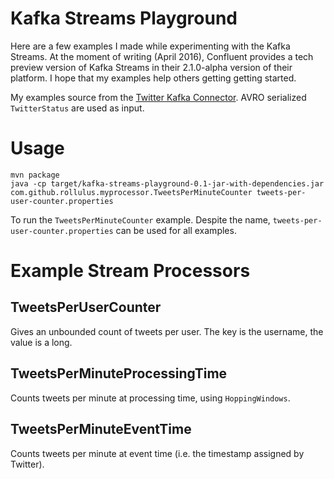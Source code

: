 Kafka Streams Playground
========================

Here are a few examples I made while experimenting with the Kafka Streams.
At the moment of writing (April 2016), Confluent provides a tech preview version of Kafka Streams in their 2.1.0-alpha version of their platform.
I hope that my examples help others getting getting started.

My examples source from the [Twitter Kafka Connector](https://github.com/Eneco/kafka-connect-twitter).
AVRO serialized `TwitterStatus` are used as input.

Usage
=====

    mvn package
    java -cp target/kafka-streams-playground-0.1-jar-with-dependencies.jar com.github.rollulus.myprocessor.TweetsPerMinuteCounter tweets-per-user-counter.properties

To run the `TweetsPerMinuteCounter` example. Despite the name, `tweets-per-user-counter.properties` can be used for all examples. 

Example Stream Processors
=========================

TweetsPerUserCounter
--------------------

Gives an unbounded count of tweets per user.
The key is the username, the value is a long.

TweetsPerMinuteProcessingTime
-----------------------------

Counts tweets per minute at processing time, using `HoppingWindows`.

TweetsPerMinuteEventTime
------------------------

Counts tweets per minute at event time (i.e. the timestamp assigned by Twitter).

